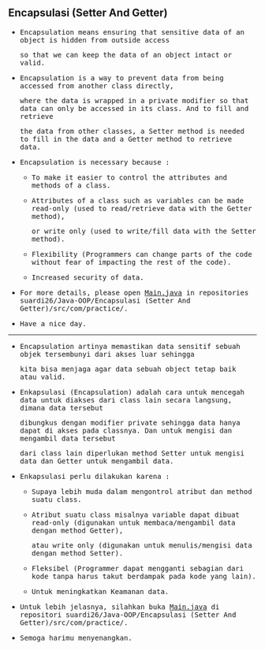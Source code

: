 ## Encapsulasi (Setter And Getter)

- <samp>Encapsulation means ensuring that sensitive data of an object is hidden from outside access</samp> 
 
  <samp>so that we can keep the data of an object intact or valid.</samp>

- <samp>Encapsulation is a way to prevent data from being accessed from another class directly,</samp>
  
  <samp>where the data is wrapped in a private modifier so that data can only be accessed in its class. And to fill and retrieve</samp> 
  
  <samp>the data from other classes, a Setter method is needed to fill in the data and a Getter method to retrieve data.</samp>
  
- <samp>Encapsulation is necessary because :</samp>

    - <samp>To make it easier to control the attributes and methods of a class.</samp>

    - <samp>Attributes of a class such as variables can be made read-only (used to read/retrieve data with the Getter method),</samp> 
      
      <samp>or write only (used to write/fill data with the Setter method).</samp>
      
    - <samp>Flexibility (Programmers can change parts of the code without fear of impacting the rest of the code). <samp>
  
    - <samp>Increased security of data.</samp>
    
- <samp>For more details, please open [Main.java](https://github.com/suardi26/Java-OOP/blob/main/Encapsulasi%20(Setter%20And%20Getter)/src/com/practice/Main.java) in repositories suardi26/Java-OOP/Encapsulasi (Setter And Getter)/src/com/practice/.</samp>

- <samp>Have a nice day.</samp>
  
---
  
- <samp>Encapsulation artinya memastikan data sensitif sebuah objek tersembunyi dari akses luar sehingga</samp>
  
  <samp>kita bisa menjaga agar data sebuah object tetap baik atau valid.</samp>
  
- <samp>Enkapsulasi (Encapsulation) adalah cara untuk mencegah data untuk diakses dari class lain secara langsung, dimana data tersebut</samp> 
  
  <samp>dibungkus dengan modifier private sehingga data hanya dapat di akses pada classnya. Dan untuk mengisi dan mengambil data tersebut</samp> 
  
  <samp>dari class lain diperlukan method Setter untuk mengisi data dan Getter untuk mengambil data.</samp>
  
- <samp>Enkapsulasi perlu dilakukan karena :</samp>
  
  - <samp>Supaya lebih muda dalam mengontrol atribut dan method suatu class.</samp>
  
  - <samp>Atribut suatu class misalnya variable dapat dibuat read-only (digunakan untuk membaca/mengambil data dengan method Getter),</samp> 
  
    <samp>atau write only (digunakan untuk menulis/mengisi data dengan method Setter).</samp>
  
  - <samp>Fleksibel (Programmer dapat mengganti sebagian dari kode tanpa harus takut berdampak pada kode yang lain).</samp>
  
  - <samp>Untuk meningkatkan Keamanan data.</samp>

- <samp>Untuk lebih jelasnya, silahkan buka [Main.java](https://github.com/suardi26/Java-OOP/blob/main/Encapsulasi%20(Setter%20And%20Getter)/src/com/practice/Main.java) di repositori suardi26/Java-OOP/Encapsulasi (Setter And Getter)/src/com/practice/.</samp>

- <samp>Semoga harimu menyenangkan.</samp>
